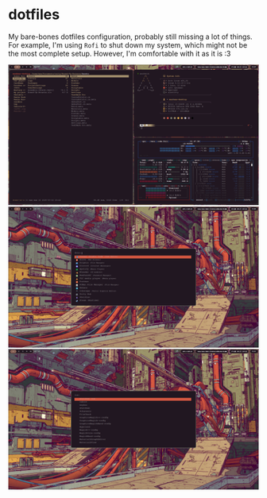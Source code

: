 # dotfiles

My bare-bones dotfiles configuration, probably still missing a lot of things. For example, I'm using `Rofi` to shut down my system, which might not be the most complete setup. However, I'm comfortable with it as it is :3

![](/git_assets/1.png)
![](/git_assets/2.png)
![](/git_assets/3.png)
